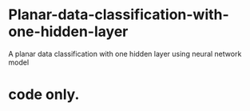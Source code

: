 # Planar-data-classification-with-one-hidden-layer
A planar data classification with one hidden layer using neural network model
# code only.
